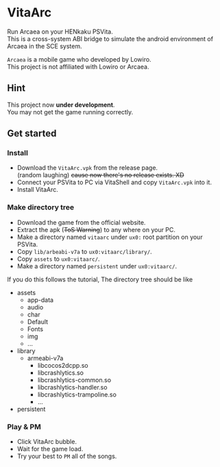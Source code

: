 # VitaArc

Run Arcaea on your HENkaku PSVita.  
This is a cross-system ABI bridge to simulate the android environment of Arcaea in the SCE system.

`Arcaea` is a mobile game who developed by Lowiro.  
This project is not affiliated with Lowiro or Arcaea.

## Hint
This project now **under development**.  
You may not get the game running correctly.

## Get started
### Install
 - Download the `VitaArc.vpk` from the release page.  
 (random laughing) ~~cause now there's no release exists. XD~~
 - Connect your PSVita to PC via VitaShell and copy `VitaArc.vpk` into it.
 - Install VitaArc.

### Make directory tree
 - Download the game from the official website.
 - Extract the apk (~~ToS Warning~~) to any where on your PC.
 - Make a directory named `vitaarc` under `ux0:` root partition on your PSVita.
 - Copy `lib/arbeabi-v7a` to `ux0:vitaarc/library/`.
 - Copy `assets` to `ux0:vitaarc/`.
 - Make a directory named `persistent` under `ux0:vitaarc/`.
 
If you do this follows the tutorial, The directory tree should be like
 - assets
   + app-data
   + audio
   + char
   + Default
   + Fonts
   + img
   + ...
 - library
   + armeabi-v7a
     - libcocos2dcpp.so
     - libcrashlytics.so
     - libcrashlytics-common.so
     - libcrashlytics-handler.so
     - libcrashlytics-trampoline.so
     - ...
 - persistent
### Play & PM
 - Click VitaArc bubble.
 - Wait for the game load.
 - Try your best to `PM` all of the songs.
